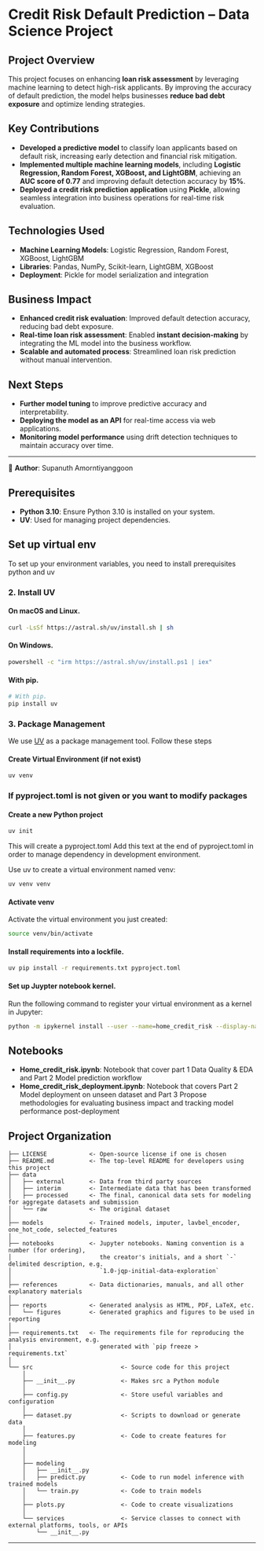 # Credit Risk Default Prediction – Data Science Project  

## Project Overview  
This project focuses on enhancing **loan risk assessment** by leveraging machine learning to detect high-risk applicants. By improving the accuracy of default prediction, the model helps businesses **reduce bad debt exposure** and optimize lending strategies.  

## Key Contributions  
- **Developed a predictive model** to classify loan applicants based on default risk, increasing early detection and financial risk mitigation.  
- **Implemented multiple machine learning models**, including **Logistic Regression, Random Forest, XGBoost, and LightGBM**, achieving an **AUC score of 0.77** and improving default detection accuracy by **15%**.  
- **Deployed a credit risk prediction application** using **Pickle**, allowing seamless integration into business operations for real-time risk evaluation.  

## Technologies Used  
- **Machine Learning Models**: Logistic Regression, Random Forest, XGBoost, LightGBM  
- **Libraries**: Pandas, NumPy, Scikit-learn, LightGBM, XGBoost  
- **Deployment**: Pickle for model serialization and integration  

## Business Impact  
- **Enhanced credit risk evaluation**: Improved default detection accuracy, reducing bad debt exposure.  
- **Real-time loan risk assessment**: Enabled **instant decision-making** by integrating the ML model into the business workflow.  
- **Scalable and automated process**: Streamlined loan risk prediction without manual intervention.  

## Next Steps  
- **Further model tuning** to improve predictive accuracy and interpretability.  
- **Deploying the model as an API** for real-time access via web applications.  
- **Monitoring model performance** using drift detection techniques to maintain accuracy over time.  

--- 
📌 **Author**: Supanuth Amorntiyanggoon

## Prerequisites

- **Python 3.10**: Ensure Python 3.10 is installed on your system.
- **UV**: Used for managing project dependencies.

## Set up virtual env 
To set up your environment variables, you need to install prerequisites python and uv 

### 2. **Install UV**

#### On macOS and Linux.

```bash
curl -LsSf https://astral.sh/uv/install.sh | sh
```

#### On Windows.
```bash
powershell -c "irm https://astral.sh/uv/install.ps1 | iex"
```
#### With pip.
```bash
# With pip.
pip install uv
```
### 3. **Package Management**
We use [UV](https://docs.astral.sh/uv/getting-started/features/) as a package management tool. Follow these steps

#### Create Virtual Environment (if not exist)
```bash
uv venv
```

### If pyproject.toml is not given or you want to modify packages
#### Create a new Python project 
```bash
uv init
```
This will create a pyproject.toml Add this text at the end of pyproject.toml in order to manage dependency in development environment.

Use uv to create a virtual environment named venv:

```bash
uv venv venv
```
#### Activate venv
Activate the virtual environment you just created:
```bash
source venv/bin/activate
```
#### Install requirements into a lockfile.
```bash
uv pip install -r requirements.txt pyproject.toml
```
#### Set up Juypter notebook kernel.
Run the following command to register your virtual environment as a kernel in Jupyter:
```bash
python -m ipykernel install --user --name=home_credit_risk --display-name "Python (home_credit_risk)"
```
## Notebooks

- **Home_credit_risk.ipynb**: Notebook that cover part 1 Data Quality & EDA and Part 2 Model prediction workflow
- **Home_credit_risk_deployment.ipynb**: Notebook that covers Part 2 Model deployment on unseen dataset and Part 3 Propose methodologies for evaluating business impact and tracking model performance post-deployment


## Project Organization

```
├── LICENSE            <- Open-source license if one is chosen
├── README.md          <- The top-level README for developers using this project
├── data
│   ├── external       <- Data from third party sources
│   ├── interim        <- Intermediate data that has been transformed
│   ├── processed      <- The final, canonical data sets for modeling for aggregate datasets and submission
│   └── raw            <- The original dataset
│
├── models             <- Trained models, imputer, lavbel_encoder, one_hot_code, selected_features
│
├── notebooks          <- Jupyter notebooks. Naming convention is a number (for ordering),
│                         the creator's initials, and a short `-` delimited description, e.g.
│                         `1.0-jqp-initial-data-exploration`
│
├── references         <- Data dictionaries, manuals, and all other explanatory materials
│
├── reports            <- Generated analysis as HTML, PDF, LaTeX, etc.
│   └── figures        <- Generated graphics and figures to be used in reporting
│
├── requirements.txt   <- The requirements file for reproducing the analysis environment, e.g.
│                         generated with `pip freeze > requirements.txt`
│
└── src                         <- Source code for this project
    │
    ├── __init__.py             <- Makes src a Python module
    │
    ├── config.py               <- Store useful variables and configuration
    │
    ├── dataset.py              <- Scripts to download or generate data
    │
    ├── features.py             <- Code to create features for modeling
    │
    │    
    ├── modeling                
    │   ├── __init__.py 
    │   ├── predict.py          <- Code to run model inference with trained models          
    │   └── train.py            <- Code to train models
    │
    ├── plots.py                <- Code to create visualizations 
    │
    └── services                <- Service classes to connect with external platforms, tools, or APIs
        └── __init__.py 
```

--------
